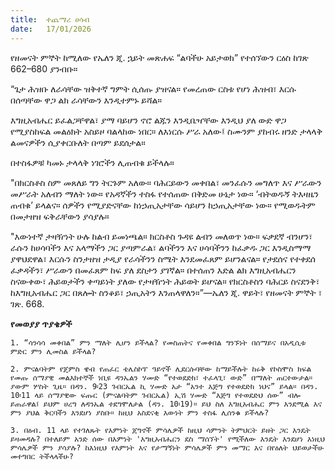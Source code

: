 ```yaml
---
title:  ተጨማሪ ሀሳብ
date:   17/01/2026
---
```


የዘመናት ምኞት ከሚለው የኤለን ጂ. ኋይት መጽሐፍ “ልባችሁ አይታወክ” የተሰኘውን ርዕስ ከገጽ 662–680 ያንብቡ።

“ጌታ ሕዝቡ ለራሳቸው ዝቅተኛ ግምት ሲሰጡ ያዝናል። የመረጠው ርስቱ የሆነ ሕዝብ፣ እርሱ በሰጣቸው ዋጋ ልክ ራሳቸውን እንዲተምኑ ይሻል።

እግዚአብሔር ይፈልጋቸዋል፣ ያማ ባይሆን ኖሮ ልጁን እንዲቤዣቸው እንዲህ ያለ ውድ ዋጋ የሚያስከፍል መልዕክት አስይዞ ባልላከው ነበር። ለእነርሱ ሥራ አለው፤ ስሙንም ያከብሩ ዘንድ ታላላቅ ልመናዎችን ሲያቀርቡለት በጣም ይደሰታል።

በተስፋዎቹ ካመኑ ታላላቅ ነገሮችን ሊጠብቁ ይችላሉ።

"በክርስቶስ ስም መጸለይ ግን ትርጉም አለው። ባሕርይውን መቀበል፣ መንፈሱን መግለጥ እና ሥራውን መሥራት አለብን ማለት ነው። የአዳኛችን ተስፋ የተሰጠው በቅድመ ሁኔታ ነው። ‘ብትወዱኝ ትእዛዜን ጠብቁ’ ይላልና። ሰዎችን የሚያድናቸው ከነኃጢአታቸው ሳይሆን ከኃጢአታቸው ነው። የሚወዱትም በመታዘዝ ፍቅራቸውን ያሳያሉ። 

"እውነተኛ ታዛዥነት ሁሉ ከልብ ይመነጫል። ክርስቶስ ጉዳዩ ልብን መለወጥ ነው። ፍቃደኛ ብንሆን፣ ራሱን ከሀሳባችን እና አላማችን ጋር ያጣምራል፣ ልባችንን እና ሀሳባችንን ከፈቃዱ ጋር እንዲስማማ ያዋህደዋል፣ እርሱን ስንታዘዝ ታዲያ የራሳችንን ስሜት እንደመፈጸም ይሆንልናል። የታደሰና የተቀደሰ ፈቃዳችን፣ ሥራውን በመፈጸም ከፍ ያለ ደስታን ያገኛል። በተሰጠን እድል ልክ እግዚአብሔርን ስናውቀው፣ ሕይወታችን ቀጣይነት ያለው የታዛዥነት ሕይወት ይሆናል። የክርስቶስን ባሕርይ ስናደንቅ፣ ከእግዚአብሔር ጋር በጸሎት ስንቆይ፣ ኃጢአትን እንጠላዋለን።”—ኤለን ጂ. ዋይት፣ የዘመናት ምኞት ፣ ገጽ. 668.



**የመወያያ ጥያቄዎች**



`1. “ሳንሳሳ መቀበል” ምን ማለት ሊሆን ይችላል? የመስጠትና የመቀበል ግንኙነት በሰማይና በአዲሲቱ ምድር ምን ሊመስል ይችላል?`

`2. ምናልባትም የጄምስ ዌብ የጠፈር ቴሌስኮፕ ዓይኖች ሊደርሱባቸው ከማይችሉት ከሩቅ የኮስሞስ ክፍል የመጡ ሰማያዊ መልእክተኞች ነቢዩ ዳንኤልን ሃሙድ “የተወደድክ፣ ተፈላጊ፣ ውድ” በማለት ጠርተውታል። ያውም ሦስት ጊዜ። በዳን. 9፡23 ገብርኤል ኪ ሃሙድ አታ “አንተ እጅግ የተወደድክ ነህና” ይላል። በዳን. 10፡11 ላይ ሰማያዊው ፍጡር (ምናልባትም ገብርኤል) ኢሽ ሃሙድ “እጅግ የተወደድህ ሰው” ብሎ ይጠራዋል፤ ይህም ሀረግ ለዳንኤል ተደግሞለታል (ዳን. 10፡19)። ይህ ስለ እግዚአብሔር ምን እንደሚል እና ምን ያህል ቅርባችን እንደሆነ ያስቡ። ከዚህ አስደናቂ እውነት ምን ተስፋ ሊሰንቁ ይችላሉ?`

`3. በዕብ. 11 ላይ የተገለጹት የእምነት ጀግኖች ምሳሌዎች ከዚህ ሳምንት ትምህርት ይዘት ጋር እንዴት ይዛመዳሉ? በተለይም አንድ ሰው በእምነት 'እግዚአብሔርን ደስ ማሰኘት' የሚችለው እንዴት እንደሆነ እነዚህ ምሳሌዎች ምን ያሳያሉ? ከእነዚህ የእምነት እና የታማኝነት ምሳሌዎች ምን መማር እና በየዕለት ህይወታችሁ መተግበር ትችላላችሁ?`